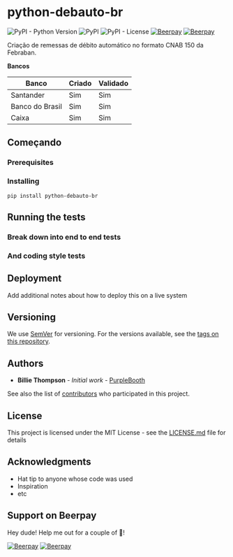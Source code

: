 # python-debauto-br


![PyPI - Python Version](https://img.shields.io/pypi/pyversions/Django.svg)
![PyPI](https://img.shields.io/pypi/v/nine.svg)
![PyPI - License](https://img.shields.io/pypi/l/Django.svg)
[![Beerpay](https://beerpay.io/flaviomilan/python-debauto-br/badge.svg?style=beer-square)](https://beerpay.io/flaviomilan/python-debauto-br)  [![Beerpay](https://beerpay.io/flaviomilan/python-debauto-br/make-wish.svg?style=flat-square)](https://beerpay.io/flaviomilan/python-debauto-br?focus=wish)

Criação de remessas de débito automático no formato CNAB 150 da Febraban.

**Bancos**

| Banco           | Criado | Validado |
| -----           | ---    | ---      |
| Santander       | Sim    | Sim      |
| Banco do Brasil | Sim    | Sim      |
| Caixa           | Sim    | Sim      |


## Começando


### Prerequisites


### Installing



```
pip install python-debauto-br
```

## Running the tests


### Break down into end to end tests


### And coding style tests


## Deployment

Add additional notes about how to deploy this on a live system

## Versioning

We use [SemVer](http://semver.org/) for versioning. For the versions available, see the [tags on this repository](https://github.com/your/project/tags). 

## Authors

* **Billie Thompson** - *Initial work* - [PurpleBooth](https://github.com/PurpleBooth)

See also the list of [contributors](https://github.com/your/project/contributors) who participated in this project.

## License

This project is licensed under the MIT License - see the [LICENSE.md](LICENSE.md) file for details

## Acknowledgments

* Hat tip to anyone whose code was used
* Inspiration
* etc


## Support on Beerpay
Hey dude! Help me out for a couple of :beers:!

[![Beerpay](https://beerpay.io/flaviomilan/python-debauto-br/badge.svg?style=beer-square)](https://beerpay.io/flaviomilan/python-debauto-br)  [![Beerpay](https://beerpay.io/flaviomilan/python-debauto-br/make-wish.svg?style=flat-square)](https://beerpay.io/flaviomilan/python-debauto-br?focus=wish)